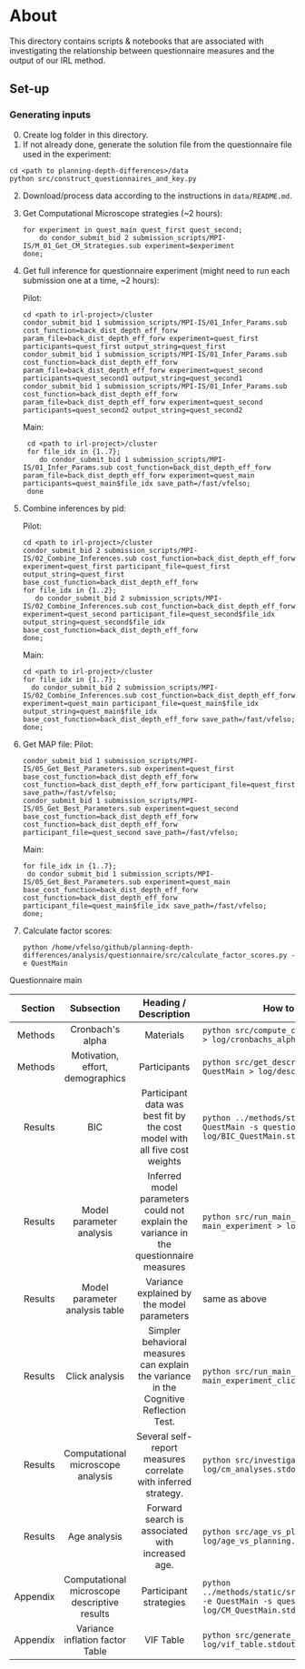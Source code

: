 # About

This directory contains scripts & notebooks that are associated with investigating the relationship between questionnaire measures and the output of our IRL method.

## Set-up

### Generating inputs

0. Create log folder in this directory.
1. If not already done, generate the solution file from the questionnaire file used in the experiment:

```
cd <path to planning-depth-differences>/data
python src/construct_questionnaires_and_key.py
```

2. Download/process data according to the instructions in `data/README.md`.

3. Get Computational Microscope strategies (~2 hours):
   ```
   for experiment in quest_main quest_first quest_second;
       do condor_submit_bid 2 submission_scripts/MPI-IS/M_01_Get_CM_Strategies.sub experiment=$experiment
   done;
   ```
   
4. Get full inference for  questionnaire experiment (might need to run each submission one at a time, ~2 hours):

   Pilot:
     ```
     cd <path to irl-project>/cluster
     condor_submit_bid 1 submission_scripts/MPI-IS/01_Infer_Params.sub cost_function=back_dist_depth_eff_forw param_file=back_dist_depth_eff_forw experiment=quest_first participants=quest_first output_string=quest_first
     condor_submit_bid 1 submission_scripts/MPI-IS/01_Infer_Params.sub cost_function=back_dist_depth_eff_forw param_file=back_dist_depth_eff_forw experiment=quest_second participants=quest_second1 output_string=quest_second1
     condor_submit_bid 1 submission_scripts/MPI-IS/01_Infer_Params.sub cost_function=back_dist_depth_eff_forw param_file=back_dist_depth_eff_forw experiment=quest_second participants=quest_second2 output_string=quest_second2
     ```
   Main:
    ```
     cd <path to irl-project>/cluster
     for file_idx in {1..7};
        do condor_submit_bid 1 submission_scripts/MPI-IS/01_Infer_Params.sub cost_function=back_dist_depth_eff_forw param_file=back_dist_depth_eff_forw experiment=quest_main participants=quest_main$file_idx save_path=/fast/vfelso;
     done
     ```
5. Combine inferences by pid:

   Pilot:
     ```
     cd <path to irl-project>/cluster
     condor_submit_bid 2 submission_scripts/MPI-IS/02_Combine_Inferences.sub cost_function=back_dist_depth_eff_forw experiment=quest_first participant_file=quest_first output_string=quest_first base_cost_function=back_dist_depth_eff_forw
     for file_idx in {1..2};
        do condor_submit_bid 2 submission_scripts/MPI-IS/02_Combine_Inferences.sub cost_function=back_dist_depth_eff_forw experiment=quest_second participant_file=quest_second$file_idx output_string=quest_second$file_idx base_cost_function=back_dist_depth_eff_forw
     done;
     ```
   Main:
     ```
     cd <path to irl-project>/cluster
     for file_idx in {1..7};
       do condor_submit_bid 2 submission_scripts/MPI-IS/02_Combine_Inferences.sub cost_function=back_dist_depth_eff_forw experiment=quest_main participant_file=quest_main$file_idx output_string=quest_main$file_idx base_cost_function=back_dist_depth_eff_forw save_path=/fast/vfelso;
     done;
     ```
6. Get MAP file:
   Pilot:
   ```
   condor_submit_bid 1 submission_scripts/MPI-IS/05_Get_Best_Parameters.sub experiment=quest_first base_cost_function=back_dist_depth_eff_forw cost_function=back_dist_depth_eff_forw participant_file=quest_first save_path=/fast/vfelso;
   condor_submit_bid 1 submission_scripts/MPI-IS/05_Get_Best_Parameters.sub experiment=quest_second base_cost_function=back_dist_depth_eff_forw cost_function=back_dist_depth_eff_forw participant_file=quest_second save_path=/fast/vfelso;
   ```
   Main:
   ```
   for file_idx in {1..7};
    do condor_submit_bid 1 submission_scripts/MPI-IS/05_Get_Best_Parameters.sub experiment=quest_main base_cost_function=back_dist_depth_eff_forw cost_function=back_dist_depth_eff_forw participant_file=quest_main$file_idx save_path=/fast/vfelso;
   done;
   ```
8. Calculate factor scores:
   ```
   python /home/vfelso/github/planning-depth-differences/analysis/questionnaire/src/calculate_factor_scores.py -e QuestMain 
   ```
   
Questionnaire main

|  Section |                  Subsection                  |                                            Heading / Description                                             | How to replicate (locally)                                                                                           |                                                  How to replicate (cluster)                                                   |
|---------:|:--------------------------------------------:|:------------------------------------------------------------------------------------------------------------:|----------------------------------------------------------------------------------------------------------------------|:-----------------------------------------------------------------------------------------------------------------------------:|
|  Methods |               Cronbach's alpha               |                                                  Materials                                                   | `python src/compute_cronbachs_alpha.py -e QuestMain > log/cronbachs_alpha.stdout`                                    |                                                              NA                                                               |
|  Methods |       Motivation, effort, demographics       |                                                 Participants                                                 | `python src/get_descriptive_statistics.py -e QuestMain > log/descriptive_statistics.stdout`                          |                                                              NA                                                               |
|  Results |                     BIC                      |                  Participant data was best fit by the cost model with all five cost weights                  | `python ../methods/static/src/plot_bic.py -e QuestMain -s questionnaire > log/BIC_QuestMain.stdout`                  |                                                              NA                                                               |
|  Results |           Model parameter analysis           |            Inferred model parameters could not explain the variance in the questionnaire measures            | `python src/run_main_regressions.py -a main_experiment > log/cost_analyses.stdout`                                   |                                                              NA                                                               |
|  Results |        Model parameter analysis table        |                                  Variance explained by the model parameters                                  | same as above                                                                                                        |                                                              NA                                                               |
|  Results |                Click analysis                |            Simpler behavioral measures can explain the variance in the Cognitive Reflection Test.            | `python src/run_main_regressions.py -a main_experiment_clicks > log/click_analyses.stdout`                           |                                                              NA                                                               |
|  Results |      Computational microscope analysis       |                        Several self-report measures correlate with inferred strategy.                        | `python src/investigate_cm_relation.py > log/cm_analyses.stdout`                   |                                                              NA                                                               |
|  Results |                 Age analysis                 |                               Forward search is associated with increased age.                               | `python src/age_vs_planning.py > log/age_vs_planning.stdout`                                                         |                                                              NA                                                               |
| Appendix | Computational microscope descriptive results |                                            Participant strategies                                            | `python ../methods/static/src/find_stable_point_with_cm.py -e QuestMain -s questionnaires  > log/CM_QuestMain.stdout` | `condor_submit_bid 2 submission_scripts/MPI-IS/M_03_Report_CM_Strategies.sub experiment=QuestMain subdirectory=questionnaire` |
| Appendix |       Variance inflation factor Table        |                                                  VIF Table                                                   | `python src/generate_vif_table.py > log/vif_table.stdout`                                                            |                                                              NA                                                               |
